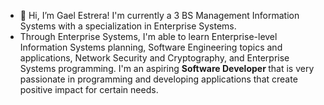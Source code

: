 - 👋 Hi, I’m Gael Estrera! I'm currently a 3 BS Management Information Systems with a specialization in Enterprise Systems.
- Through Enterprise Systems, I'm able to learn Enterprise-level Information Systems planning, Software Engineering topics and applications, Network Security and Cryptography, and Enterprise Systems programming. I'm an aspiring <b> Software Developer </b> that is very passionate in programming and developing applications that create positive impact for certain needs.


<!---
Decoretum/Decoretum is a ✨ special ✨ repository because its `README.md` (this file) appears on your GitHub profile.
You can click the Preview link to take a look at your changes.
--->
